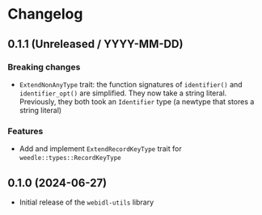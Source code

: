 # Changelog

## 0.1.1 (Unreleased / YYYY-MM-DD)

### Breaking changes
- `ExtendNonAnyType` trait: the function signatures of `identifier()` and `identifier_opt()` are simplified. They now take a string literal. Previously, they both took an `Identifier` type (a newtype that stores a string literal)

### Features
- Add and implement `ExtendRecordKeyType` trait for `weedle::types::RecordKeyType`

## 0.1.0 (2024-06-27)

- Initial release of the `webidl-utils` library
